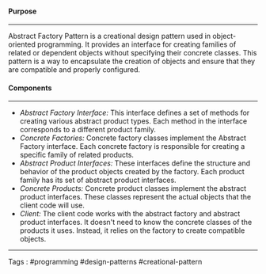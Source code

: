 #### Purpose
___
Abstract Factory Pattern is a creational design pattern used in object-oriented programming. It provides an interface for creating families of related or dependent objects without specifying their concrete classes. This pattern is a way to encapsulate the creation of objects and ensure that they are compatible and properly configured.

#### Components
___
- *Abstract Factory Interface:* This interface defines a set of methods for creating various abstract product types. Each method in the interface corresponds to a different product family.
- *Concrete Factories:* Concrete factory classes implement the Abstract Factory interface. Each concrete factory is responsible for creating a specific family of related products.
- *Abstract Product Interfaces:* These interfaces define the structure and behavior of the product objects created by the factory. Each product family has its set of abstract product interfaces.
- *Concrete Products:* Concrete product classes implement the abstract product interfaces. These classes represent the actual objects that the client code will use.
- *Client:* The client code works with the abstract factory and abstract product interfaces. It doesn't need to know the concrete classes of the products it uses. Instead, it relies on the factory to create compatible objects.
___
Tags : #programming #design-patterns #creational-pattern 
